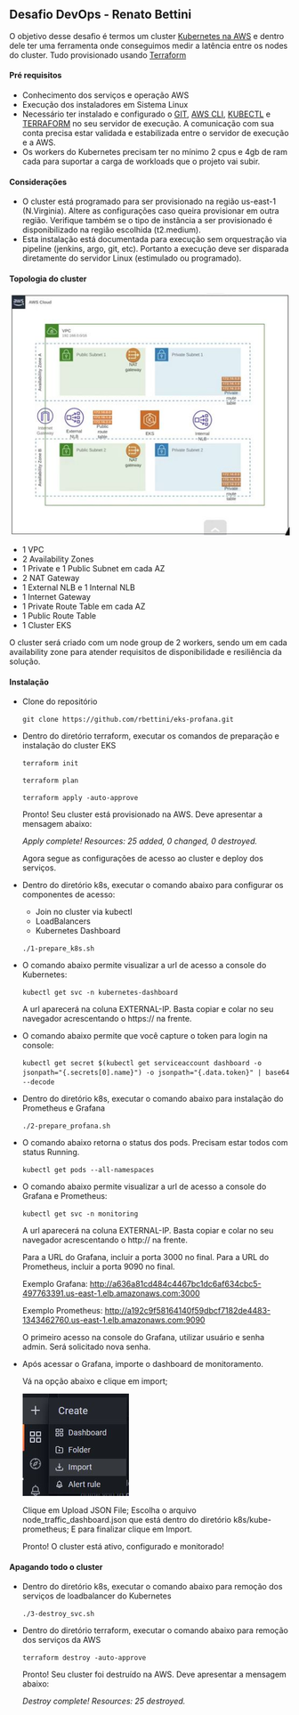 ## Desafio DevOps - Renato Bettini


O objetivo desse desafio é termos um cluster [Kubernetes na AWS](https://aws.amazon.com/eks/) e dentro dele ter uma ferramenta onde conseguimos medir a latência entre os nodes do cluster. Tudo provisionado usando [Terraform](https://www.terraform.io/)

#### Pré requisitos
- Conhecimento dos serviços e operação AWS
- Execução dos instaladores em Sistema Linux
- Necessário ter instalado e configurado o [GIT](https://git-scm.com/book/en/v2/Getting-Started-Installing-Git), [AWS CLI](https://docs.aws.amazon.com/cli/latest/userguide/getting-started-install.html), [KUBECTL](https://kubernetes.io/docs/tasks/tools/install-kubectl-linux/) e [TERRAFORM](https://learn.hashicorp.com/tutorials/terraform/install-cli) no seu servidor de execução. A comunicação com sua conta precisa estar validada e estabilizada entre o servidor de execução e a AWS.
- Os workers do Kubernetes precisam ter no mínimo 2 cpus e 4gb de ram cada para suportar a carga de workloads que o projeto vai subir.

#### Considerações
- O cluster está programado para ser provisionado na região us-east-1 (N.Virginia). Altere as configurações caso queira provisionar em outra região. Verifique também se o tipo de instância a ser provisionado é disponibilizado na região escolhida (t2.medium).
- Esta instalação está documentada para execução sem orquestração via pipeline (jenkins, argo, git, etc). Portanto a execução deve ser disparada diretamente do servidor Linux (estimulado ou programado).

#### Topologia do cluster

<img src="src/topologia_aws.jpg">

- 1 VPC
- 2 Availability Zones
- 1 Private e 1 Public Subnet em cada AZ
- 2 NAT Gateway
- 1 External NLB e 1 Internal NLB
- 1 Internet Gateway
- 1 Private Route Table em cada AZ
- 1 Public Route Table
- 1 Cluster EKS

O cluster será criado com um node group de 2 workers, sendo um em cada availability zone para atender requisitos de disponibilidade e resiliência da solução.

#### Instalação

- Clone do repositório

    ``` git clone https://github.com/rbettini/eks-profana.git  ```


- Dentro do diretório terraform, executar os comandos de preparação e instalação do cluster EKS

    ``` terraform init ```

    ``` terraform plan ```

    ``` terraform apply -auto-approve ```

    Pronto! Seu cluster está provisionado na AWS. Deve apresentar a mensagem abaixo:
    
    *Apply complete! Resources: 25 added, 0 changed, 0 destroyed.*
    
    Agora segue as configurações de acesso ao cluster e deploy dos serviços.


- Dentro do diretório k8s, executar o comando abaixo para configurar os componentes de acesso:

    - Join no cluster via kubectl
    - LoadBalancers
    - Kubernetes Dashboard
    
    ``` ./1-prepare_k8s.sh ```


- O comando abaixo permite visualizar a url de acesso a console do Kubernetes:

    ``` kubectl get svc -n kubernetes-dashboard ```

    A url aparecerá na coluna EXTERNAL-IP. Basta copiar e colar no seu navegador acrescentando o https:// na frente.


- O comando abaixo permite que você capture o token para login na console:

    ``` kubectl get secret $(kubectl get serviceaccount dashboard -o jsonpath="{.secrets[0].name}") -o jsonpath="{.data.token}" | base64 --decode ```


- Dentro do diretório k8s, executar o comando abaixo para instalação do Prometheus e Grafana
    
    ``` ./2-prepare_profana.sh ```


- O comando abaixo retorna o status dos pods. Precisam estar todos com status Running.
 
    ``` kubectl get pods --all-namespaces ```


- O comando abaixo permite visualizar a url de acesso a console do Grafana e Prometheus:

    ``` kubectl get svc -n monitoring ```

    A url aparecerá na coluna EXTERNAL-IP. Basta copiar e colar no seu navegador acrescentando o http:// na frente.

    Para a URL do Grafana, incluir a porta 3000 no final.
    Para a URL do Prometheus, incluir a porta 9090 no final.

    Exemplo Grafana:
    http://a636a81cd484c4467bc1dc6af634cbc5-497763391.us-east-1.elb.amazonaws.com:3000

    Exemplo Prometheus:
    http://a192c9f58164140f59dbcf7182de4483-1343462760.us-east-1.elb.amazonaws.com:9090

    O primeiro acesso na console do Grafana, utilizar usuário e senha admin. Será solicitado nova senha.


- Após acessar o Grafana, importe o dashboard de monitoramento.

    Vá na opção abaixo e clique em import;

    <img src="src/import_dash_grafana.jpg">

    Clique em Upload JSON File;
    Escolha o arquivo node_traffic_dashboard.json que está dentro do diretório k8s/kube-prometheus;
    E para finalizar clique em Import.

    Pronto! O cluster está ativo, configurado e monitorado!


#### Apagando todo o cluster

- Dentro do diretório k8s, executar o comando abaixo para remoção dos serviços de loadbalancer do Kubernetes
    
    ``` ./3-destroy_svc.sh ```

- Dentro do diretório terraform, executar o comando abaixo para remoção dos serviços da AWS
    
    ``` terraform destroy -auto-approve ```

    Pronto! Seu cluster foi destruído na AWS. Deve apresentar a mensagem abaixo:
    
    *Destroy complete! Resources: 25 destroyed.*
